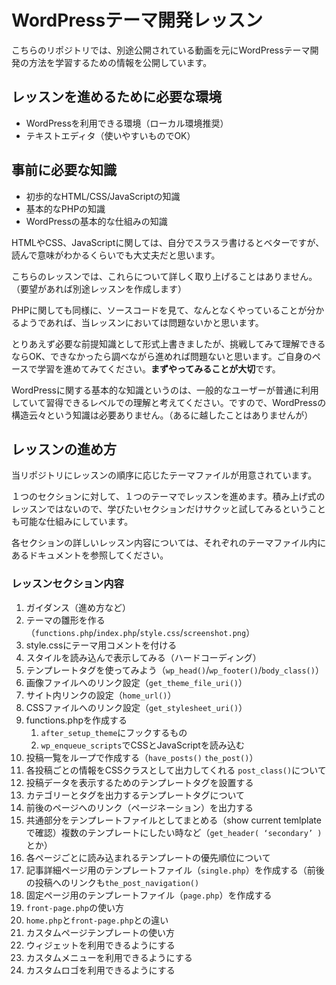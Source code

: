 # WordPressテーマ開発レッスン
こちらのリポジトリでは、別途公開されている動画を元にWordPressテーマ開発の方法を学習するための情報を公開しています。

## レッスンを進めるために必要な環境
- WordPressを利用できる環境（ローカル環境推奨）
- テキストエディタ（使いやすいものでOK）

## 事前に必要な知識
- 初歩的なHTML/CSS/JavaScriptの知識
- 基本的なPHPの知識
- WordPressの基本的な仕組みの知識

HTMLやCSS、JavaScriptに関しては、自分でスラスラ書けるとベターですが、読んで意味がわかるくらいでも大丈夫だと思います。

こちらのレッスンでは、これらについて詳しく取り上げることはありません。（要望があれば別途レッスンを作成します）

PHPに関しても同様に、ソースコードを見て、なんとなくやっていることが分かるようであれば、当レッスンにおいては問題ないかと思います。

とりあえず必要な前提知識として形式上書きましたが、挑戦してみて理解できるならOK、できなかったら調べながら進めれば問題ないと思います。ご自身のペースで学習を進めてみてください。**まずやってみることが大切**です。

WordPressに関する基本的な知識というのは、一般的なユーザーが普通に利用していて習得できるレベルでの理解と考えてください。ですので、WordPressの構造云々という知識は必要ありません。（あるに越したことはありませんが）

## レッスンの進め方
当リポジトリにレッスンの順序に応じたテーマファイルが用意されています。

１つのセクションに対して、１つのテーマでレッスンを進めます。積み上げ式のレッスンではないので、学びたいセクションだけサクッと試してみるということも可能な仕組みにしています。

各セクションの詳しいレッスン内容については、それぞれのテーマファイル内にあるドキュメントを参照してください。

### レッスンセクション内容
1. ガイダンス（進め方など）
2. テーマの雛形を作る（`functions.php`/`index.php`/`style.css`/`screenshot.png`）
3. style.cssにテーマ用コメントを付ける
4. スタイルを読み込んで表示してみる（ハードコーディング）
5. テンプレートタグを使ってみよう（`wp_head()`/`wp_footer()`/`body_class()`）
6. 画像ファイルへのリンク設定（`get_theme_file_uri()`）
7. サイト内リンクの設定（`home_url()`）
8. CSSファイルへのリンク設定（`get_stylesheet_uri()`）
9. functions.phpを作成する
	1. `after_setup_theme`にフックするもの
	2. `wp_enqueue_scripts`でCSSとJavaScriptを読み込む
10. 投稿一覧をループで作成する（`have_posts()` `the_post()`）
11. 各投稿ごとの情報をCSSクラスとして出力してくれる `post_class()`について
12. 投稿データを表示するためのテンプレートタグを設置する
13. カテゴリーとタグを出力するテンプレートタグについて
14. 前後のページへのリンク（ページネーション）を出力する
15. 共通部分をテンプレートファイルとしてまとめる（show current temlplateで確認）複数のテンプレートにしたい時など（`get_header( ‘secondary’ )`とか）
16. 各ページごとに読み込まれるテンプレートの優先順位について
17. 記事詳細ページ用のテンプレートファイル（`single.php`）を作成する（前後の投稿へのリンクも`the_post_navigation()`
18. 固定ページ用のテンプレートファイル（`page.php`）を作成する 
19. `front-page.php`の使い方
20. `home.php`と`front-page.php`との違い
21. カスタムページテンプレートの使い方
22. ウィジェットを利用できるようにする
23. カスタムメニューを利用できるようにする
24. カスタムロゴを利用できるようにする
